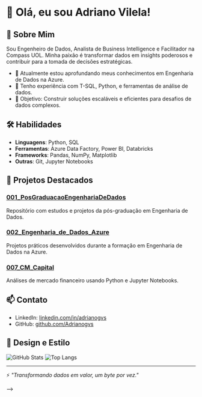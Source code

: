 # 👋 Olá, eu sou Adriano Vilela!

## 🚀 Sobre Mim
Sou Engenheiro de Dados, Analista de Business Intelligence e Facilitador na Compass UOL. Minha paixão é transformar dados em insights poderosos e contribuir para a tomada de decisões estratégicas.

- 🌱 Atualmente estou aprofundando meus conhecimentos em Engenharia de Dados na Azure.
- 💼 Tenho experiência com T-SQL, Python, e ferramentas de análise de dados.
- 🎯 Objetivo: Construir soluções escaláveis e eficientes para desafios de dados complexos.

## 🛠️ Habilidades
- **Linguagens**: Python, SQL
- **Ferramentas**: Azure Data Factory, Power BI, Databricks
- **Frameworks**: Pandas, NumPy, Matplotlib
- **Outras**: Git, Jupyter Notebooks

## 📂 Projetos Destacados

### [001_PosGraduacaoEngenhariaDeDados](https://github.com/Adrianogvs/001_PosGraduacaoEngenhariaDeDados)
Repositório com estudos e projetos da pós-graduação em Engenharia de Dados.

### [002_Engenharia_de_Dados_Azure](https://github.com/Adrianogvs/002_Engenharia_de_Dados_Azure)
Projetos práticos desenvolvidos durante a formação em Engenharia de Dados na Azure.

### [007_CM_Capital](https://github.com/Adrianogvs/007_CM_Capital)
Análises de mercado financeiro usando Python e Jupyter Notebooks.

## 📫 Contato
- LinkedIn: [linkedin.com/in/adrianogvs](https://www.linkedin.com/in/adrianogvs)
- GitHub: [github.com/Adrianogvs](https://github.com/Adrianogvs)

## 🎨 Design e Estilo
![GitHub Stats](https://github-readme-stats.vercel.app/api?username=Adrianogvs&show_icons=true&theme=dark)
![Top Langs](https://github-readme-stats.vercel.app/api/top-langs/?username=Adrianogvs&layout=compact&theme=dark)

---
⚡ *"Transformando dados em valor, um byte por vez."*

-->
